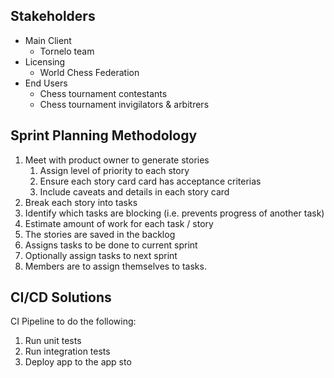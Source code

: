 ## Stakeholders
- Main Client
  - Tornelo team
- Licensing
  - World Chess Federation
- End Users
  - Chess tournament contestants
  - Chess tournament invigilators & arbitrers

## Sprint Planning Methodology
1. Meet with product owner to generate stories
    1. Assign level of priority to each story
    2. Ensure each story card card has acceptance criterias
    3. Include caveats and details in each story card
2. Break each story into tasks
3. Identify which tasks are blocking (i.e. prevents progress of another task)
4. Estimate amount of work for each task / story
5. The stories are saved in the backlog
6. Assigns tasks to be done to current sprint
7. Optionally assign tasks to next sprint
8. Members are to assign themselves to tasks.

## CI/CD Solutions

CI Pipeline to do the following:
1. Run unit tests
2. Run integration tests
3. Deploy app to the app sto
